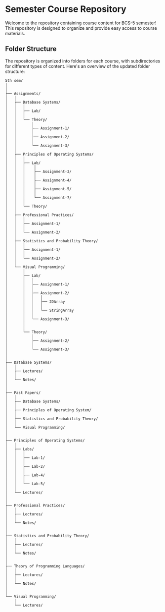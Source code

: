 
# Semester Course Repository

Welcome to the repository containing course content for BCS-5 semester! This repository is designed to organize and provide easy access to course materials.

## Folder Structure

The repository is organized into folders for each course, with subdirectories for different types of content. Here's an overview of the updated folder structure:

```
5th sem/
│
│
├── Assignments/
│   │
│   ├── Database Systems/
│   │   │
│   │   ├── Lab/
│   │   │  
│   │   └── Theory/
│   │       │
│   │       ├── Assignment-1/
│   │       │
│   │       ├── Assignment-2/
│   │       │  
│   │       └── Assignment-3/
│   │
│   ├── Principles of Operating Systems/
│   │   │
│   │   ├── Lab/
│   │   │    │
│   │   │    ├── Assignment-3/
│   │   │    │
│   │   │    ├── Assignment-4/
│   │   │    │
│   │   │    ├── Assignment-5/
│   │   │    │
│   │   │    └── Assignment-7/
│   │   │
│   │   └── Theory/
│   │
│   ├── Professional Practices/
│   │   │
│   │   ├── Assignment-1/
│   │   │  
│   │   └── Assignment-2/
│   │ 
│   ├── Statistics and Probability Theory/
│   │   │
│   │   ├── Assignment-1/
│   │   │
│   │   └── Assignment-2/
│   │ 
│   └── Visual Programming/
│       │
│       ├── Lab/
│       │   │
│       │   ├── Assignment-1/
│       │   │
│       │   ├── Assignment-2/
│       │   │   │
│       │   │   ├── 2DArray
│       │   │   │
│       │   │   └── StringArray
│       │   │
│       │   └── Assignment-3/
│       │
│       │
│       └── Theory/
│           │ 
│           ├── Assignment-2/
│           │
│           └── Assignment-3/
│    
│
├── Database Systems/
│   │
│   ├── Lectures/
│   │
│   └── Notes/
│
│
├── Past Papers/
│   │
│   ├── Database Systems/
│   │
│   ├── Principles of Operating System/
│   │
│   ├── Statistics and Probability Theory/
│   │
│   └── Visual Programming/
│
│
├── Principles of Operating Systems/
│   │
│   ├── Labs/
│   │   │
│   │   ├── Lab-1/
│   │   │
│   │   ├── Lab-2/
│   │   │
│   │   ├── Lab-4/
│   │   │
│   │   └── Lab-5/
│   │
│   └── Lectures/
│
│
├── Professional Practices/
│   │
│   ├── Lectures/
│   │
│   └── Notes/
│
│
├── Statistics and Probability Theory/
│   │
│   ├── Lectures/
│   │
│   └── Notes/
│
│
├── Theory of Programming Languages/
│   │
│   ├── Lectures/
│   │
│   └── Notes/
│
│
└── Visual Programming/
    │
    └── Lectures/
```